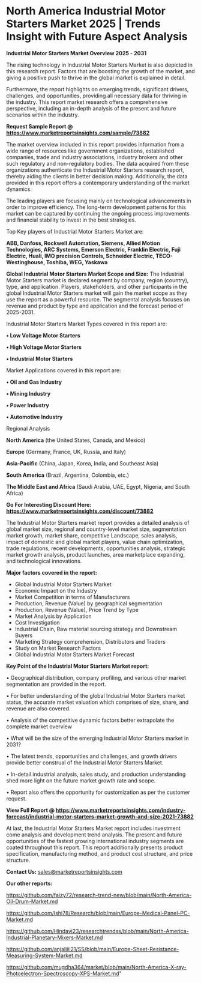 # North America Industrial Motor Starters Market 2025 | Trends Insight with Future Aspect Analysis

<Strong> Industrial Motor Starters Market Overview 2025 - 2031</strong>

The rising technology in Industrial Motor Starters Market is also depicted in this research report. Factors that are boosting the growth of the market, and giving a positive push to thrive in the global market is explained in detail.

Furthermore, the report highlights on emerging trends, significant drivers, challenges, and opportunities, providing all necessary data for thriving in the industry. This report market research offers a comprehensive perspective, including an in-depth analysis of the present and future scenarios within the industry.

<strong>Request Sample Report @ <a href=https://www.marketreportsinsights.com/sample/73882>https://www.marketreportsinsights.com/sample/73882</a></strong>

The market overview included in this report provides information from a wide range of resources like government organizations, established companies, trade and industry associations, industry brokers and other such regulatory and non-regulatory bodies. The data acquired from these organizations authenticate the Industrial Motor Starters research report, thereby aiding the clients in better decision making. Additionally, the data provided in this report offers a contemporary understanding of the market dynamics.

The leading players are focusing mainly on technological advancements in order to improve efficiency. The long-term development patterns for this market can be captured by continuing the ongoing process improvements and financial stability to invest in the best strategies.

Top Key players of Industrial Motor Starters Market are:

<strong>ABB, Danfoss, Rockwell Automation, Siemens, Allied Motion Technologies, ARC Systems, Emerson Electric, Franklin Electric, Fuji Electric, Huali, IMO precision Controls, Schneider Electric, TECO-Westinghouse, Toshiba, WEG, Yaskawa</strong>

<strong><b>Global Industrial Motor Starters Market Scope and Size:</b></strong>
The Industrial Motor Starters market is declared segment by company, region (country), type, and application. Players, stakeholders, and other participants in the global Industrial Motor Starters market will gain the market scope as they use the report as a powerful resource. The segmental analysis focuses on revenue and product by type and application and the forecast period of 2025-2031.

Industrial Motor Starters Market Types covered in this report are:

<strong>• Low Voltage Motor Starters

• High Voltage Motor Starters

• Industrial Motor Starters</strong>

Market Applications covered in this report are:

<strong>• Oil and Gas Industry

• Mining Industry

• Power Industry

• Automotive Industry</strong> 

Regional Analysis

<strong>North America</strong> (the United States, Canada, and Mexico)

<strong>Europe</strong> (Germany, France, UK, Russia, and Italy)

<strong>Asia-Pacific</strong> (China, Japan, Korea, India, and Southeast Asia)

<strong>South America</strong> (Brazil, Argentina, Colombia, etc.)

<strong>The Middle East and Africa</strong> (Saudi Arabia, UAE, Egypt, Nigeria, and South Africa)

<strong>Go For Interesting Discount Here: <a href=https://www.marketreportsinsights.com/discount/73882>https://www.marketreportsinsights.com/discount/73882</a></strong>

The Industrial Motor Starters market report provides a detailed analysis of global market size, regional and country-level market size, segmentation market growth, market share, competitive Landscape, sales analysis, impact of domestic and global market players, value chain optimization, trade regulations, recent developments, opportunities analysis, strategic market growth analysis, product launches, area marketplace expanding, and technological innovations.

<strong><b>Major factors covered in the report:</b></strong>
<ul>
  <li>Global Industrial Motor Starters Market </li>
  <li>Economic Impact on the Industry</li>
  <li>Market Competition in terms of Manufacturers</li>
  <li>Production, Revenue (Value) by geographical segmentation</li>
  <li>Production, Revenue (Value), Price Trend by Type</li>
  <li>Market Analysis by Application</li>
  <li>Cost Investigation</li>
  <li>Industrial Chain, Raw material sourcing strategy and Downstream Buyers</li>
  <li>Marketing Strategy comprehension, Distributors and Traders</li>
  <li>Study on Market Research Factors</li>
  <li>Global Industrial Motor Starters Market Forecast</li>
</ul>

<strong><b>Key Point of the Industrial Motor Starters Market report:</b></strong>

• Geographical distribution, company profiling, and various other market segmentation are provided in the report.

• For better understanding of the global Industrial Motor Starters market status, the accurate market valuation which comprises of size, share, and revenue are also covered.

• Analysis of the competitive dynamic factors better extrapolate the complete market overview

• What will be the size of the emerging Industrial Motor Starters market in 2031?

• The latest trends, opportunities and challenges, and growth drivers provide better construal of the Industrial Motor Starters Market.

• In-detail industrial analysis, sales study, and production understanding shed more light on the future market growth rate and scope.

• Report also offers the opportunity for customization as per the customer request.

<strong><b>View Full Report @ <a href=https://www.marketreportsinsights.com/industry-forecast/industrial-motor-starters-market-growth-and-size-2021-73882>https://www.marketreportsinsights.com/industry-forecast/industrial-motor-starters-market-growth-and-size-2021-73882</a></b></strong>


At last, the Industrial Motor Starters Market report includes investment come analysis and development trend analysis. The present and future opportunities of the fastest growing international industry segments are coated throughout this report. This report additionally presents product specification, manufacturing method, and product cost structure, and price structure.

<strong>Contact Us:</strong>
sales@marketreportsinsights.com

<strong>Our other reports:</strong>

<a href=https://github.com/faizy72/research-trend-new/blob/main/North-America-Oil-Drum-Market.md>https://github.com/faizy72/research-trend-new/blob/main/North-America-Oil-Drum-Market.md</a>

<a href=https://github.com/Ishi78/Research/blob/main/Europe-Medical-Panel-PC-Market.md>https://github.com/Ishi78/Research/blob/main/Europe-Medical-Panel-PC-Market.md</a>

<a href=https://github.com/Hindavi23/researchtrendss/blob/main/North-America-Industrial-Planetary-Mixers-Market.md>https://github.com/Hindavi23/researchtrendss/blob/main/North-America-Industrial-Planetary-Mixers-Market.md</a>

<a href=https://github.com/anjaliiii21/SS/blob/main/Europe-Sheet-Resistance-Measuring-System-Market.md>https://github.com/anjaliiii21/SS/blob/main/Europe-Sheet-Resistance-Measuring-System-Market.md</a>

<a href=https://github.com/mugdha364/market/blob/main/North-America-X-ray-Photoelectron-Spectroscopy-XPS-Market.md>https://github.com/mugdha364/market/blob/main/North-America-X-ray-Photoelectron-Spectroscopy-XPS-Market.md</a>"
